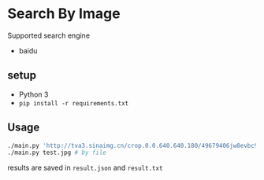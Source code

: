 Search By Image
=======

Supported search engine
- baidu


## setup
- Python 3
- `pip install -r requirements.txt`

## Usage
```sh
./main.py 'http://tva3.sinaimg.cn/crop.0.0.640.640.180/49679406jw8evbc97qt72j20hs0hsjs2.jpg' # by url
./main.py test.jpg # by file
```

results are saved in `result.json` and `result.txt`
